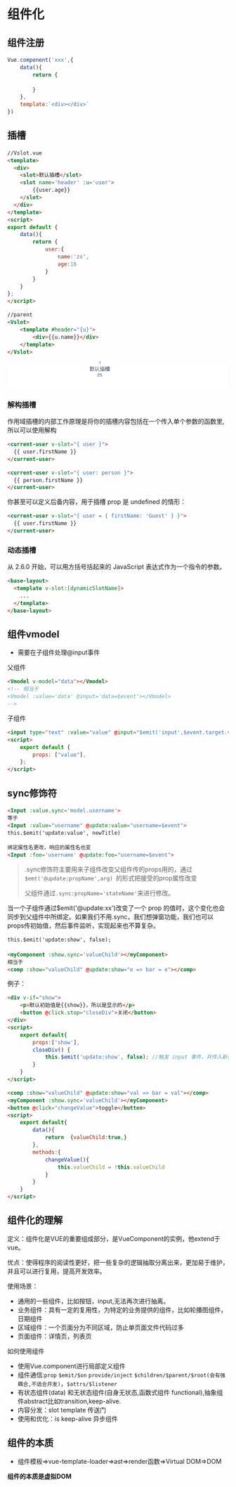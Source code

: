 # 组件化

## 组件注册

```js
Vue.component('xxx',{
    data(){
        return {
            
        }
    },
    template:`<div></div>`
})
```

## 插槽

```html
//Vslot.vue
<template>
  <div>
    <slot>默认插槽</slot>
    <slot name='header' :u='user'>
        {{user.age}}
    </slot>
  </div>
</template>
<script>
export default {
    data(){
        return {
            user:{
                name:'zs',
                age:18
            }
        }
    }
};
</script>
```

```html
//parent
<Vslot>
    <template #header="{u}">
        <div>{{u.name}}</div> 
    </template>
</Vslot>
```

![image-20200922131718408](../../.vuepress/public/assets/img/image-20200922131718408.png)

### 解构插槽

作用域插槽的内部工作原理是将你的插槽内容包括在一个传入单个参数的函数里,所以可以使用解构

```html
<current-user v-slot="{ user }">
  {{ user.firstName }}
</current-user>
```

```html
<current-user v-slot="{ user: person }">
  {{ person.firstName }}
</current-user>
```

你甚至可以定义后备内容，用于插槽 prop 是 undefined 的情形：

```html
<current-user v-slot="{ user = { firstName: 'Guest' } }">
  {{ user.firstName }}
</current-user>
```

### 动态插槽

从 2.6.0 开始，可以用方括号括起来的 JavaScript 表达式作为一个指令的参数。

```html
<base-layout>
  <template v-slot:[dynamicSlotName]>
    ...
  </template>
</base-layout>
```

## 组件vmodel

- 需要在子组件处理@input事件

父组件

```html
<Vmodel v-model="data"></Vmodel>
<!-- 相当于
<Vmodel :value='data' @input='data=$event'></Vmodel>
-->
```

子组件

```html
<input type="text" :value="value" @input="$emit('input',$event.target.value)" />
<script>
    export default {
        props: ["value"],
    };
</script>
```

## sync修饰符

```html
<Input :value.sync='model.username'>
等于
<Input :value="username" @update:value="username=$event">
this.$emit('update:value', newTitle)

绑定属性名更改，响应的属性名也变  
<Input :foo='username' @update:foo="username=$event">
```



>.sync修饰符主要用来子组件改变父组件传的props用的，通过`$emt('@update:propName',arg) `的形式把接受的prop属性改变
>
>父组件通过`.sync:propName='stateName'`来进行修改。

当一个子组件通过$emit('@update:xx')改变了一个 prop 的值时，这个变化也会同步到父组件中所绑定。如果我们不用.sync，我们想弹窗功能，我们也可以props传初始值，然后事件监听，实现起来也不算复杂。

```html
this.$emit('update:show', false);

<myComponent :show.sync='valueChild'></myComponent>
相当于
<comp :show="valueChild" @update:show="e => bar = e"></comp>
```

例子：

```html
<div v-if="show">
    <p>默认初始值是{{show}}，所以是显示的</p>
    <button @click.stop="closeDiv">关闭</button>
</div>
<script>
    export default{
        props:['show'],
        closeDiv() {
            this.$emit('update:show', false); //触发 input 事件，并传入新值
        }
    }
</script>
```

```html
<comp :show="valueChild" @update:show="val => bar = val"></comp>
<myComponent :show.sync='valueChild'></myComponent>
<button @click="changeValue">toggle</button>
<script>
    export default{
        data(){
            return	{valueChild:true,}
        },
        methods:{
            changeValue(){
                this.valueChild = !this.valueChild
            }
        }
    }
</script>

```



## 组件化的理解

定义：组件化是VUE的重要组成部分，是VueComponent的实例，他extend于vue。

优点：使得程序的阅读性更好，把一些复杂的逻辑抽取分离出来，更加易于维护，并且可以进行复用，提高开发效率。

使用场景：

- 通用的一些组件，比如按钮，input,无法再次进行抽离。
- 业务组件：具有一定的复用性，为特定的业务提供的组件，比如轮播图组件，日期组件
- 区域组件：一个页面分为不同区域，防止单页面文件代码过多
- 页面组件：详情页，列表页

如何使用组件

- 使用Vue.component进行局部定义组件
- 组件通信:`prop` `$emit/$on` `provide/inject` `$children/$parent/$root(会有强耦合,不适合开发)`，`$attrs/$listener`
- 有状态组件(data) 和无状态组件(自身无状态,函数式组件 functional),抽象组件abstract比如transition,keep-alive.
- 内容分发：slot template 传送门
- 使用和优化：is keep-alive 异步组件

## 组件的本质

- 组件模板=>vue-template-loader=>ast=>render函数=>Virtual DOM=>DOM

**组件的本质是虚拟DOM**